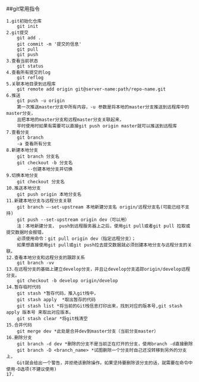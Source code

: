 ##git常用指令

    1.git初始化仓库
        git init
    2.git提交
        git add .
        git commit -m '提交的信息'
        git pull
        git push
    3.查看当前状态
        git status
    4.查看所有提交的log
        git reflog
    5.关联本地目录到远程库
        git remote add origin git@server-name:path/repo-name.git
    6.推送
        git push -u origin
        第一次推送master分支中所有内容，-u 参数是将本地的master分支推送到远程库中的master分支，
        且把本地的master分支和远程master分支关联起来，
        平时使用时如果有需要可以直接git push origin master就可以推送到远程库
    7.查看分支
        git branch
        -a 查看所有分支
    8.新建本地分支
        git branch 分支名
        git checkout -b 分支名 
            --创建本地分支并切换
    9.切换本地分支
        git checkout 分支名
    10.推送本地分支
        git push origin 本地分支名
    11.新建本地分支与远程分支关联
        git branch –-set-upstream 本地新建分支名 origin/远程分支名(可能已经不支持)
        git push --set-upstream origin dev（可以用）
        注：本地新建分支， push到远程服务器上之后，使用git pull或者git pull 拉取或提交数据时会报错，
        必须使用命令：git pull origin dev（指定远程分支）；
        如果想直接使用git pull或git push拉去提交数据就必须创建本地分支与远程分支的关联。
    12.查看本地分支和远程分支的跟踪关系
        git branch -vv
    13.在远程分支的基础上建立develop分支，并且让develop分支追踪origin/develop远程分支。
        git checkout -b develop origin/develop
    14.暂存临时代码
        git stash *暂存代码，推入git栈中，
        git stash apply  *取出暂存的代码
        git stash list *将当前的Git栈信息打印出来，找到对应的版本号,git stash apply 版本号 来取出对应版本。
        git stash clear *将git栈清空
    15.合并代码
        git merge dev *此处是合并dev到master分支（当前分支master）
    16.删除分支
        git branch -d dev *删除的分支不是当前正在打开的分支，使用branch -d直接删除
        git branch -D <branch_name> *试图删除一个分支时自己还没转移到另外的分支上，
        Git就会给出一个警告，并拒绝该删除操作。如果坚持要删除该分支的话，就需要在命令中使用-D选项(不建议使用)
    17.

